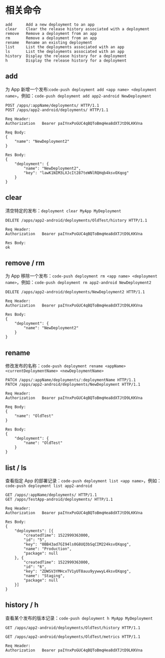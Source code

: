 # 相关命令

```
add      Add a new deployment to an app
clear    Clear the release history associated with a deployment
remove   Remove a deployment from an app
rm       Remove a deployment from an app
rename   Rename an existing deployment
list     List the deployments associated with an app
ls       List the deployments associated with an app
history  Display the release history for a deployment
h        Display the release history for a deployment
```

## add

为 App 新增一个发布:`code-push deployment add <app name> <deployment name>`，例如：`code-push deployment add app2-android NewDeployment`

```
POST /apps/:appName/deployments/ HTTP/1.1
POST /apps/app2-android/deployments/ HTTP/1.1

Req Header:
Authorization	Bearer paIYnxPoGUC4qBQToBmqHea8dXTJtD9LKKVna

Req Body:
{
	"name": "NewDeployment2"
}

Res Body:
{
	"deployment": {
		"name": "NewDeployment2",
		"key": "lawK1NIM3LXJcIt287teWNlRQHqb4ksvOXqog"
	}
}
```

## clear

清空特定的发布：`deployment clear MyApp MyDeployment`

```
DELETE /apps/app2-android/deployments/OldTest/history HTTP/1.1

Req Header:
Authorization	Bearer paIYnxPoGUC4qBQToBmqHea8dXTJtD9LKKVna

Res Body:
ok
```

## remove / rm

为 App 移除一个发布：`code-push deployment rm <app name> <deployment name>`，例如：`code-push deployment rm app2-android NewDeployment2`

```
DELETE /apps/app2-android/deployments/NewDeployment2 HTTP/1.1

Req Header:
Authorization	Bearer paIYnxPoGUC4qBQToBmqHea8dXTJtD9LKKVna

Res Body:
{
	"deployment": {
		"name": "NewDeployment2"
	}
}
```

## rename

修改发布的名称：`code-push deployment rename <appName> <currentDeploymentName> <newDeploymentName>`

```
PATCH /apps/:appName/deployments/:deploymentName HTTP/1.1
PATCH /apps/app2-android/deployments/NewDeployment HTTP/1.1

Req Header:
Authorization	Bearer paIYnxPoGUC4qBQToBmqHea8dXTJtD9LKKVna

Req Body:
{
	"name": "OldTest"
}

Res Body:
{
	"deployment": {
		"name": "OldTest"
	}
}
```

## list / ls

查看指定 App 的部署记录：`code-push deployment list <app name>`，例如：`code-push deployment list app2-android`

```
GET /apps/:appName/deployments/ HTTP/1.1
GET /apps/TestApp-android/deployments/ HTTP/1.1

Req Header:
Authorization	Bearer paIYnxPoGUC4qBQToBmqHea8dXTJtD9LKKVna

Res Body:
{
	"deployments": [{
		"createdTime": 1522999363000,
		"id": "5",
		"key": "0BB43ad7GI94ls0G8UQ3bSqCIM224ksvOXqog",
		"name": "Production",
		"package": null
	}, {
		"createdTime": 1522999363000,
		"id": "6",
		"key": "ZDWSV3YMHcxTV1yUT8auu9yywwyL4ksvOXqog",
		"name": "Staging",
		"package": null
	}]
}
```

## history / h

查看某个发布的版本记录：`code-push deployment h MyApp MyDeployment`

```
GET /apps/app2-android/deployments/OldTest/history HTTP/1.1

GET /apps/app2-android/deployments/OldTest/metrics HTTP/1.1

Req Header:
Authorization	Bearer paIYnxPoGUC4qBQToBmqHea8dXTJtD9LKKVna
```
